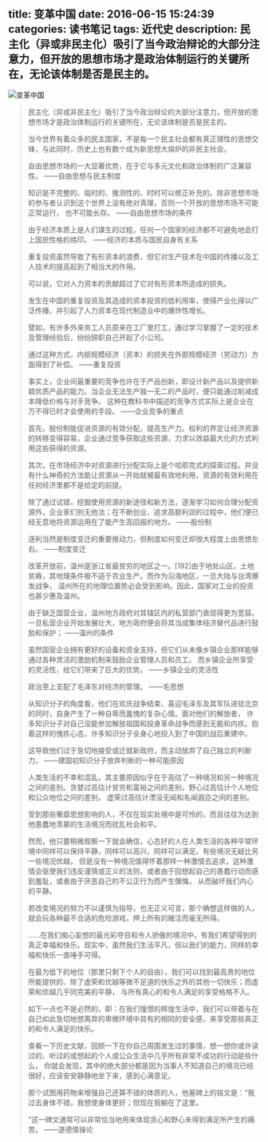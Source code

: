 title: 变革中国
date: 2016-06-15 15:24:39
categories: 读书笔记
tags: 近代史
description: 民主化（异或非民主化）吸引了当今政治辩论的大部分注意力，但开放的思想市场才是政治体制运行的关键所在，无论该体制是否是民主的。
---

![变革中国](http://qiniucdn.timilong.com/biangezhongguo-book.jpg)

> 民主化（异或非民主化）吸引了当今政治辩论的大部分注意力，但开放的思想市场才是政治体制运行的关键所在，无论该体制是否是民主的。
>
> 当今世界有着众多的民主国家，不是每一个民主社会都有真正理性的思想交锋，与此同时，历史上也有数个成为新思想大熔炉的非民主社会。
>
> 自由思想市场的一大显著优势，在于它与多元文化和政治体制的广泛兼容性。 ——自由思想与民主制度
>
> 知识是不完整的、临时的、推测性的、时时可以修正补充的。除非思想市场的参与者认识到这个世界上没有绝对真理，否则一个开放的思想市场不可能正常运行， 也不可能长存。 ——自由思想市场的条件
> 
> 由于经济本质上是人们谋生的过程，任何一个国家的经济都不可避免地会打上国民性格的烙印。 ——经济的本质与国民自身有关系
> 
> 重复投资虽然导致了有形资本的浪费，但它对生产技术在中国的传播以及工人技术的提高起到了相当大的作用。
> 
> 可以说，它对人力资本的贡献超过了它对有形资本所造成的损失。
> 
> 发生在中国的重复投资及其造成的资本投资的低利用率，使得产业化得以广泛传播，并引起了人力资本在现代制造业中的爆炸性增长。
> 
> 譬如，有许多外来务工人员原来在工厂里打工，通过学习掌握了一定的技术及管理经验后，纷纷辞职自己开起了小公司。
> 
> 通过这种方式，内部规模经济（资本）的损失在外部规模经济（劳动力）方面得到了补偿。 ——重复投资
> 
> 事实上，企业间最重要的竞争也许在于产品创新，即设计新产品以及提供新颖优质产品的能力。当企业无法生产独一无二的产品时，便只能通过削减成本降低价格与对手竞争。 这种在教科书中描述的竞争方式实际上是企业在万不得已时才会使用的手段。 ——企业竞争的重点
> 
> 首先，股份制能促进资源的有效分配，提高生产力。权利的界定让经济资源的转移变得容易，企业通过竞争获取这些资源，力求以效益最大化的方式利用这些获得的资源。
> 
> 其次，在市场经济中对资源进行分配实际上是个哈耶克式的探索过程。并没有什么神奇的方法能让资源从一开始就被最有效地利用，资源的有效利用在任何经济里都不是给定的前提。
> 
> 除了通过试错，挖掘使用资源的新途径和新方法，逐渐学习如何合理分配资源外，企业家们别无他法；在不断创业、追求高额利润的过程中，他们便已经无意地将资源运用在了能产生高回报的地方。 ——股份制
> 
> 逐利当然是制度变迁的重要推动力，但制度如何变迁却很大程度上由思想左右。 ——制度变迁
> 
> 改革开放前，温州是浙江省最贫穷的地区之一。[192]由于地处山区，土地贫瘠，其地理条件极不适于农业生产。而作为沿海地区，一旦大陆与台湾爆发战争， 温州所在的地理位置势必会受到影响，因此，国家对工业的投资也甚少惠及温州。
> 
> 由于缺乏国营企业，温州地方政府对其辖区内的私营部门表现得更为宽容。一旦私营企业开始发展壮大，地方政府便会将其当成集体经济替代品进行鼓励和保护； ——温州的条件
> 
> 虽然国营企业拥有更好的设备和资金支持，但它们从未像乡镇企业那样能够通过各种灵活的激励机制来鼓励企业管理人员和员工。 而乡镇企业所享受的灵活性，给它们带来了巨大的优势。 ——乡镇企业的灵活性
> 
> 政治至上支配了毛泽东对经济的管理。 ——毛思想
> 
> 从知识分子的角度看，他们在欢庆战争结束、喜迎毛泽东及其军队进驻北京的同时，自身产生了一种自卑而羞愧的复杂心情。面对他们的解放者， 许多知识分子对自己没能参加解放祖国和投身革命战争而感到无能和内疚。抱着这样的愧疚心态，许多知识分子全身心地投入到了中国的战后重建中。
> 
> 这导致他们过于急切地接受或迁就新政府，而主动放弃了自己独立的判断力。 ——建国初知识分子放弃判断的一种可能原因 
> 
> 人类生活的不幸和混乱，其主要原因似乎在于高估了一种境况和另一种境况之间的差别。贪婪过高估计贫穷和富裕之间的差别，野心过高估计个人地位和公众地位之间的差别， 虚荣过高估计湮没无闻和名闻遐迩之间的差别。
> 
> 受到那些奢靡思想影响的人，不仅在现实处境中是可怜的，而且往往为达到他愚蠢地羡慕的生活境况而扰乱社会和平。
> 
> 然而，他只要稍微观察一下就会确信，心态好的人在人类生活的各种平常环境中同样可以保持平静，同样可以高兴，同样可以满足。有些境况无疑比另一些境况优越， 但是没有一种境况值得怀着那样一种激情去追求，这种激情会驱使我们违反谨慎或正义的法则，或者由于回想起自己的愚蠢行动而感到羞耻，或者由于厌恶自己的不公正行为而产生懊悔， 从而破坏我们内心的平静。
> 
> 若改变境况的努力不以谨慎为指导，也无正义可言，那个确想这样做的人，就会玩各种最不合适的危险游戏，押上所有的赌注而毫无所得。
> 
> ……在我们痴心妄想的最光彩夺目和令人骄傲的境况中，有我们希望得到的真正幸福和快乐。现实中，虽然我们生活平凡，但以我们的能力，同样的幸福和快乐一直唾手可得。
> 
> 在最为低下的地位（那里只剩下个人的自由），我们可以找到最高贵的地位所能提供的、除了虚荣和优越等微不足道的快乐之外的其他一切快乐；而虚荣和优越几乎同完美的平静， 与所有真心的和令人满足的享受格格不入。
> 
> 如下一点也不是必然的，即：在我们憧憬的辉煌生活中，我们可以带着与在自己如此急切地想离弃的卑微环境中具有的相同的安全感，来享受那些真正的和令人满足的快乐。
> 
> 查看一下历史文献，回顾一下在你自己周围发生过的事情，想一想你或许读过的、听过的或想起的个人或公众生活中几乎所有非常不成功的行动是些什么， 你就会发现，其中的绝大部分都是因为当事人不知道自己的境况已经很好，应该安安静静地坐下来，感到心满意足。
> 
> 那个试图用药物来增强自己还算不错的体质的人，他墓碑上的铭文是：“我过去身体不错，我想使身体更好；但现在我躺在了这里。
> 
> ”这一碑文通常可以非常恰当地用来体现贪心和野心未得到满足所产生的痛苦。 ——道德情操论
